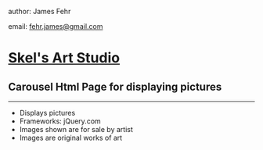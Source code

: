 author: James Fehr

email: fehr.james@gmail.com


# <a href="http://skelsart.ca">Skel's Art Studio</a>

## Carousel Html Page for displaying pictures
-----

-   Displays pictures
-   Frameworks: jQuery.com
-   Images shown are for sale by artist
-   Images are original works of art
